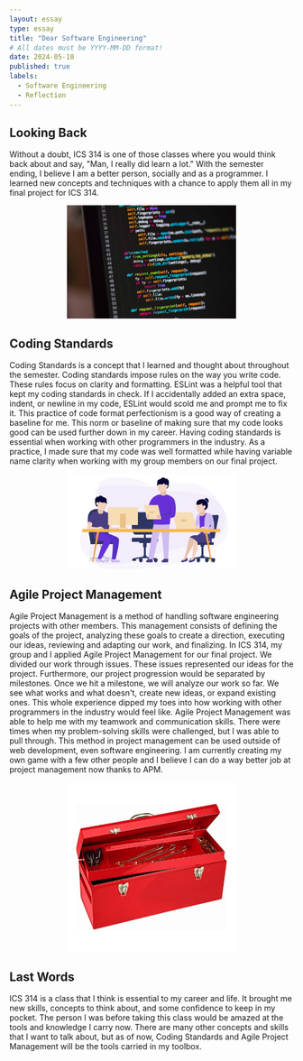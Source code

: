 ```yaml
---
layout: essay
type: essay
title: "Dear Software Engineering"
# All dates must be YYYY-MM-DD format!
date: 2024-05-10
published: true
labels:
  - Software Engineering
  - Reflection
---
```


## Looking Back
Without a doubt, ICS 314 is one of those classes where you would think back about and say, "Man, I really did learn a lot." With the semester ending, I believe I am a better person, socially and as a programmer. I learned new concepts and techniques with a chance to apply them all in my final project for ICS 314. 

<p align="center">
  <img width="300px" class="rounded pe-4" src="../img/coding.jpg">
</p>

## Coding Standards
Coding Standards is a concept that I learned and thought about throughout the semester. Coding standards impose rules on the way you write code. These rules focus on clarity and formatting. ESLint was a helpful tool that kept my coding standards in check. If I accidentally added an extra space, indent, or newline in my code, ESLint would scold me and prompt me to fix it. This practice of code format perfectionism is a good way of creating a baseline for me. This norm or baseline of making sure that my code looks good can be used further down in my career. Having coding standards is essential when working with other programmers in the industry. As a practice, I made sure that my code was well formatted while having variable name clarity when working with my group members on our final project.

<p align="center">
  <img width="300px" class="rounded pe-4" src="../img/groupprogram.jpg">
</p>

## Agile Project Management
Agile Project Management is a method of handling software engineering projects with other members. This management consists of defining the goals of the project, analyzing these goals to create a direction, executing our ideas, reviewing and adapting our work, and finalizing. In ICS 314, my group and I applied Agile Project Management for our final project. We divided our work through issues. These issues represented our ideas for the project. Furthermore, our project progression would be separated by milestones. Once we hit a milestone, we will analyze our work so far. We see what works and what doesn't, create new ideas, or expand existing ones. This whole experience dipped my toes into how working with other programmers in the industry would feel like. Agile Project Management was able to help me with my teamwork and communication skills. There were times when my problem-solving skills were challenged, but I was able to pull through. This method in project management can be used outside of web development, even software engineering. I am currently creating my own game with a few other people and I believe I can do a way better job at project management now thanks to APM.


<p align="center">
  <img width="300px" class="rounded pe-4" src="../img/toolbox.jpg">
</p>

## Last Words
ICS 314 is a class that I think is essential to my career and life. It brought me new skills, concepts to think about, and some confidence to keep in my pocket. The person I was before taking this class would be amazed at the tools and knowledge I carry now. There are many other concepts and skills that I want to talk about, but as of now, Coding Standards and Agile Project Management will be the tools carried in my toolbox.
